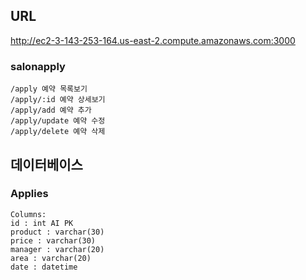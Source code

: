 ## URL

http://ec2-3-143-253-164.us-east-2.compute.amazonaws.com:3000

### salonapply

```
/apply 예약 목록보기
/apply/:id 예약 상세보기
/apply/add 예약 추가
/apply/update 예약 수정
/apply/delete 예약 삭제
```

## 데이터베이스

### Applies

```
Columns:
id : int AI PK
product : varchar(30)
price : varchar(30)
manager : varchar(20)
area : varchar(20)
date : datetime
```
